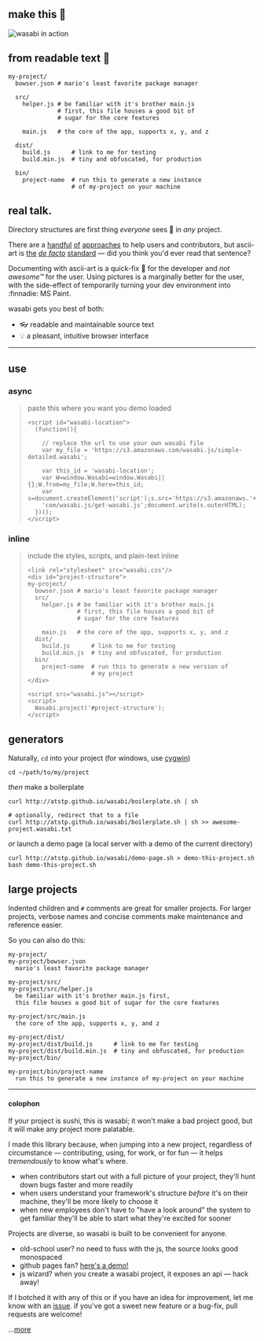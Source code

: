 ## make this :tada:

![wasabi in action](http://atstp.github.io/wasabi/img/demo.gif?clearcache=1)

## from readable text :page_facing_up:

    my-project/
      bowser.json # mario's least favorite package manager

      src/
        helper.js # be familiar with it's brother main.js
                  # first, this file houses a good bit of
                  # sugar for the core features

        main.js   # the core of the app, supports x, y, and z

      dist/
        build.js      # link to me for testing
        build.min.js  # tiny and obfuscated, for production

      bin/
        project-name  # run this to generate a new instance
                      # of my-project on your machine

## real talk.

Directory structures are first thing _everyone_ sees :eyes: in _any_ project.

There are a
[handful](https://en.wikipedia.org/wiki/Filesystem_Hierarchy_Standard)
[of](http://www.thegeekstuff.com/2010/09/linux-file-system-structure/)
[approaches](https://developer.apple.com/library/mac/documentation/FileManagement/Conceptual/FileSystemProgrammingGuide/FileSystemOverview/FileSystemOverview.html)
to help users and contributors, but ascii-art is
[the](https://scotch.io/tutorials/angularjs-best-practices-directory-structure)
[_de facto_](http://jekyllrb.com/docs/structure/)
[standard](http://www.tutorialspoint.com/ruby-on-rails/rails-directory-structure.htm)
&mdash; did you think you'd ever read that sentence?

Documenting with ascii-art is a quick-fix :wrench: for the developer and _not awesome&trade;_ for the user.
Using pictures is a marginally better for the user, with the side-effect of temporarily turning your dev
environment into :finnadie: MS Paint.

wasabi gets you best of both:

  * :eyeglasses: readable and maintainable source text
  * :bulb: a pleasant, intuitive browser interface

--------------------------------------------------------------------------------

## use

### async

>
> paste this where you want you demo loaded
>
>     <script id="wasabi-location">
>       (function(){
>
>         // replace the url to use your own wasabi file
>         var my_file = 'https://s3.amazonaws.com/wasabi.js/simple-detailed.wasabi';
>
>         var this_id = 'wasabi-location';
>         var W=window.Wasabi=window.Wasabi||{};W.from=my_file;W.here=this_id;
>         var s=document.createElement('script');s.src='https://s3.amazonaws.'+
>         'com/wasabi.js/get-wasabi.js';document.write(s.outerHTML);
>       })();
>     </script>
>

### inline

>
> include the styles, scripts, and plain-text inline
>
>     <link rel="stylesheet" src="wasabi.css"/>
>     <div id="project-structure">
>     my-project/
>       bowser.json # mario's least favorite package manager
>       src/
>         helper.js # be familiar with it's brother main.js
>                   # first, this file houses a good bit of
>                   # sugar for the core features
>
>         main.js   # the core of the app, supports x, y, and z
>       dist/
>         build.js      # link to me for testing
>         build.min.js  # tiny and obfuscated, for production
>       bin/
>         project-name  # run this to generate a new version of
>                       # my project
>     </div>
>
>     <script src="wasabi.js"></script>
>     <script>
>       Wasabi.project('#project-structure');
>     </script>
>

## generators

Naturally, `cd` into your project (for windows, use [cygwin](https://www.cygwin.com/))

    cd ~/path/to/my/project

_then_ make a boilerplate

    curl http://atstp.github.io/wasabi/boilerplate.sh | sh

    # optionally, redirect that to a file
    curl http://atstp.github.io/wasabi/boilerplate.sh | sh >> awesome-project.wasabi.txt

_or_ launch a demo page (a local server with a demo of the current directory)

    curl http://atstp.github.io/wasabi/demo-page.sh > demo-this-project.sh
    bash demo-this-project.sh

## large projects

Indented children and `#` comments are great for smaller projects. For larger
projects, verbose names and concise comments make maintenance and reference easier.

So you can also do this:

    my-project/
    my-project/bowser.json
      mario's least favorite package manager

    my-project/src/
    my-project/src/helper.js
      be familiar with it's brother main.js first,
      this file houses a good bit of sugar for the core features

    my-project/src/main.js
      the core of the app, supports x, y, and z

    my-project/dist/
    my-project/dist/build.js      # link to me for testing
    my-project/dist/build.min.js  # tiny and obfuscated, for production
    my-project/bin/

    my-project/bin/project-name
      run this to generate a new instance of my-project on your machine

--------------------------------------------------------------------------------

#### colophon

If your project is sushi, this is wasabi; it won't make a bad project good, but
it will make any project more palatable.

I made this library because, when jumping into a new project, regardless of circumstance &mdash;
contributing, using, for work, or for fun &mdash; it helps _tremendously_ to know what's where.

  * when contributors start out with a full picture of your project, they'll hunt down bugs faster
    and more readily
  * when users understand your framework's structure _before_ it's on their machine, they'll be more
    likely to choose it
  * when new employees don't have to "have a look around" the system to get familiar they'll be
    able to start what they're excited for sooner

Projects are diverse, so wasabi is built to be convenient for anyone.

  * old-school user? no need to fuss with the js, the source looks good monospaced
  * github pages fan? [here's a demo!](http://atstp.github.io/wasabi_and_jekyll/)
  * js wizard? when you create a wasabi project, it exposes an api &mdash; hack away!

If I botched it with any of this or if you have an idea for improvement, let me know with an
[issue](https://github.com/atstp/wasabi/issues). if you've got a sweet new feature or a bug-fix,
pull requests are welcome!


...[more](http://atstp.github.io/wasabi/)
